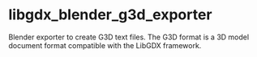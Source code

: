 libgdx_blender_g3d_exporter
===========================

Blender exporter to create G3D text files. The G3D format is a 3D model document format compatible with the LibGDX framework.
